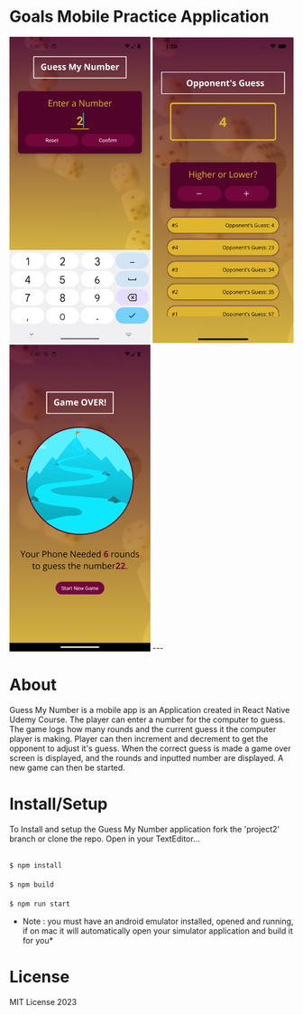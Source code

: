 # Goals Mobile Practice Application
<img src='./StartGame.png' width='250'/>
<img src='./GameScreen.png' width='250'/>
<img src='./GameOver.png' width='250'/>
---

# About

Guess My Number  is a mobile app is an Application created in React Native Udemy Course. The player can enter a number for the computer to guess. The game logs how many rounds and the current guess it the computer player is making. Player can then increment and decrement to get the opponent to adjust it's guess. When the correct guess is made a game over screen is displayed, and the rounds and inputted number are displayed. A new game can then be started. 

# Install/Setup

To Install and setup the Guess My Number application fork the 'project2' branch or clone the repo. Open in your TextEditor...

```bash

$ npm install

$ npm build

$ npm run start

```

* Note :  you must have an android emulator installed, opened and running, if on mac it will automatically open your simulator application and build it for you*


# License 

MIT License 2023

